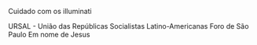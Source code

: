 Cuidado com os illuminati

URSAL - União das Repúblicas Socialistas Latino-Americanas
Foro de São Paulo
Em nome de Jesus